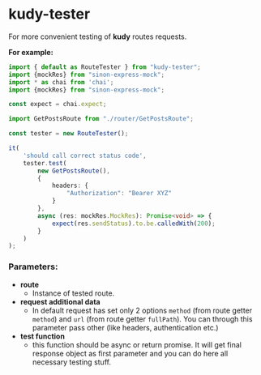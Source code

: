 # kudy-tester

For more convenient testing of __kudy__ routes requests.

__For example:__

```typescript
import { default as RouteTester } from "kudy-tester";
import {mockRes} from "sinon-express-mock";
import * as chai from 'chai';
import {mockRes} from "sinon-express-mock";

const expect = chai.expect;

import GetPostsRoute from "./router/GetPostsRoute";

const tester = new RouteTester();

it(
    'should call correct status code',
    tester.test(
        new GetPostsRoute(),
        {
            headers: {
                "Authorization": "Bearer XYZ"
            }
        },
        async (res: mockRes.MockRes): Promise<void> => {
            expect(res.sendStatus).to.be.calledWith(200);
        }
    )
);
```

### Parameters:

- __route__
  - Instance of tested route.
- __request additional data__
  - In default request has set only 2 options `method` (from route getter `method`)
  and `url` (from route getter `fullPath`). You can through this parameter pass other
  (like headers, authentication etc.)
- __test function__
  - this function should be async or return promise. It will get final response object as first parameter and you can
  do here all necessary testing stuff. 
